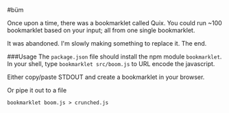 #büm

Once upon a time, there was a bookmarklet called Quix. You could run ~100 bookmarklet based on your input; all from one single bookmarklet.

It was abandoned. I'm slowly making something to replace it. The end.

###Usage
The `package.json` file should install the npm module `bookmarklet`. In your shell, type `bookmarklet src/boom.js` to URL encode the javascript.

Either copy/paste STDOUT and create a bookmarklet in your browser.

Or pipe it out to a file
```shell
bookmarklet boom.js > crunched.js
```
